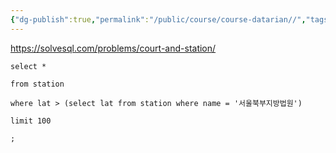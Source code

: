 ```yaml
---
{"dg-publish":true,"permalink":"/public/course/course-datarian//","tags":["SUBQUERY"],"created":"2025-08-27T14:49:19.804+09:00","updated":"2025-08-29T16:08:46.162+09:00"}
---
```


https://solvesql.com/problems/court-and-station/

```mysql
select *

from station

where lat > (select lat from station where name = '서울북부지방법원')

limit 100

;
```